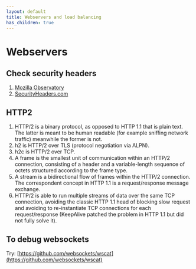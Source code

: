 ```yaml
---
layout: default
title: Webservers and load balancing
has_children: true
---
```


# Webservers

## Check security headers

1. [Mozilla Observatory](https://observatory.mozilla.org/)
2. [SecurityHeaders.com](https://securityheaders.com/)

## HTTP2

1. HTTP/2 is a binary protocol, as opposed to HTTP 1.1 that is plain text. The latter is meant to be human readable (for example sniffing network traffic) meanwhile the former is not.
2. h2 is HTTP/2 over TLS (protocol negotiation via ALPN).
3. h2c is HTTP/2 over TCP.
4. A frame is the smallest unit of communication within an HTTP/2 connection, consisting of a header and a variable-length sequence of octets structured according to the frame type.
5. A stream is a bidirectional flow of frames within the HTTP/2 connection. The correspondent concept in HTTP 1.1 is a request/response message exchange.
6. HTTP/2 is able to run multiple streams of data over the same TCP connection, avoiding the classic HTTP 1.1 head of blocking slow request and avoiding to re-instantiate TCP connections for each request/response (KeepAlive patched the problem in HTTP 1.1 but did not fully solve it).

## To debug websockets

Try: [https://github.com/websockets/wscat](https://github.com/websockets/wscat)


